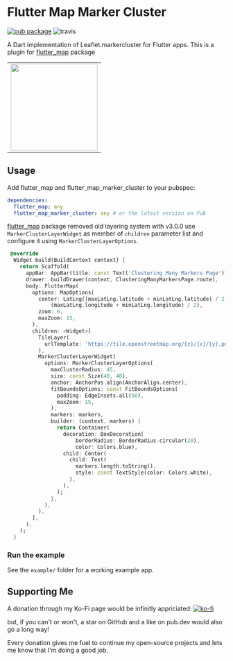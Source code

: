 # Flutter Map Marker Cluster

[![pub package](https://img.shields.io/pub/v/flutter_map_marker_cluster.svg)](https://pub.dartlang.org/packages/flutter_map_marker_cluster) ![travis](https://api.travis-ci.com/lpongetti/flutter_map_marker_cluster.svg?branch=master)

A Dart implementation of Leaflet.markercluster for Flutter apps.
This is a plugin for [flutter_map](https://github.com/johnpryan/flutter_map) package

<div style="text-align: center"><table><tr>
  <td style="text-align: center">
  <a href="https://github.com/lpongetti/flutter_map_marker_cluster/blob/master/example.gif">
    <img src="https://github.com/lpongetti/flutter_map_marker_cluster/blob/master/example.gif" width="200"/></a>
</td>
</tr></table></div>

## Usage

Add flutter_map and  flutter_map_marker_cluster to your pubspec:

```yaml
dependencies:
  flutter_map: any
  flutter_map_marker_cluster: any # or the latest version on Pub
```

[flutter_map](https://github.com/fleaflet/flutter_map/releases) package removed old layering system with v3.0.0 use `MarkerClusterLayerWidget` as member of `children` parameter list and configure it using `MarkerClusterLayerOptions`.

```dart
 @override
  Widget build(BuildContext context) {
    return Scaffold(
      appBar: AppBar(title: const Text('Clustering Many Markers Page')),
      drawer: buildDrawer(context, ClusteringManyMarkersPage.route),
      body: FlutterMap(
        options: MapOptions(
          center: LatLng((maxLatLng.latitude + minLatLng.latitude) / 2,
              (maxLatLng.longitude + minLatLng.longitude) / 2),
          zoom: 6,
          maxZoom: 15,
        ),
        children: <Widget>[
          TileLayer(
            urlTemplate: 'https://tile.openstreetmap.org/{z}/{x}/{y}.png',
          ),
          MarkerClusterLayerWidget(
            options: MarkerClusterLayerOptions(
              maxClusterRadius: 45,
              size: const Size(40, 40),
              anchor: AnchorPos.align(AnchorAlign.center),
              fitBoundsOptions: const FitBoundsOptions(
                padding: EdgeInsets.all(50),
                maxZoom: 15,
              ),
              markers: markers,
              builder: (context, markers) {
                return Container(
                  decoration: BoxDecoration(
                      borderRadius: BorderRadius.circular(20),
                      color: Colors.blue),
                  child: Center(
                    child: Text(
                      markers.length.toString(),
                      style: const TextStyle(color: Colors.white),
                    ),
                  ),
                );
              },
            ),
          ),
        ],
      ),
    );
  }
```

### Run the example

See the `example/` folder for a working example app.

## Supporting Me

A donation through my Ko-Fi page would be infinitly appriciated:
[![ko-fi](https://ko-fi.com/img/githubbutton_sm.svg)](https://ko-fi.com/lorenzopongetti)

but, if you can't or won't, a star on GitHub and a like on pub.dev would also go a long way!

Every donation gives me fuel to continue my open-source projects and lets me know that I'm doing a good job.
